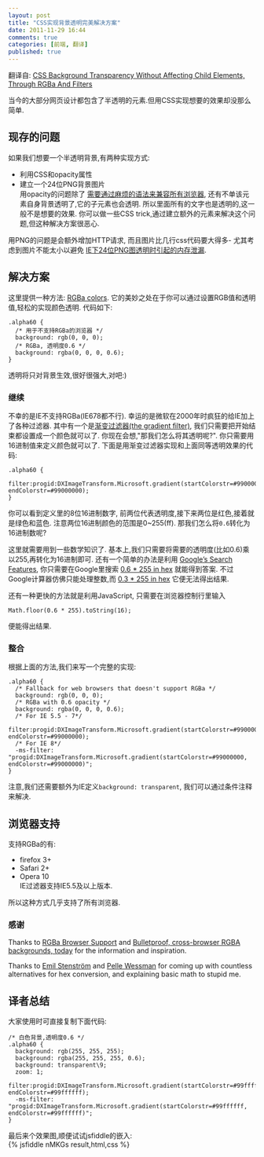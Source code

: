 ```yaml
---
layout: post
title: "CSS实现背景透明完美解决方案"
date: 2011-11-29 16:44
comments: true
categories: [前端, 翻译]
published: true
---
```


翻译自: [CSS Background Transparency Without Affecting Child Elements, Through RGBa And Filters](http://robertnyman.com/2010/01/11/css-background-transparency-without-affecting-child-elements-through-rgba-and-filters/)

当今的大部分网页设计都包含了半透明的元素.但用CSS实现想要的效果却没那么简单.

## 现存的问题
如果我们想要一个半透明背景,有两种实现方式:  
- 利用CSS和opacity属性  
- 建立一个24位PNG背景图片  
用opacity的问题除了
[需要通过麻烦的语法来兼容所有浏览器](http://robertnyman.com/2008/09/16/you-want-css-opacity-to-go-with-that-well-suit-yourself/),
还有不单该元素自身背景透明了,它的子元素也会透明.
所以里面所有的文字也是透明的,这一般不是想要的效果.
你可以做一些CSS trick,通过建立额外的元素来解决这个问题,但这种解决方案很恶心.

用PNG的问题是会额外增加HTTP请求,
而且图片比几行css代码要大得多-
尤其考虑到图片不能太小以避免
[IE下24位PNG图透明时引起的内存泄漏](http://robertnyman.com/2009/05/26/serious-memory-leak-issue-with-24-bit-png-images-with-alpha-transparency-in-internet-explorer/).

<!--more-->

## 解决方案
这里提供一种方法:
[RGBa colors](http://en.wikipedia.org/wiki/RGBA_color_space).
它的美妙之处在于你可以通过设置RGB值和透明值,轻松的实现颜色透明.
代码如下:
```
.alpha60 {
  /* 用于不支持RGBa的浏览器 */
  background: rgb(0, 0, 0);
  /* RGBa, 透明度0.6 */
  background: rgba(0, 0, 0, 0.6);
}
```
透明将只对背景生效,很好很强大,对吧:)

### 继续
不幸的是IE不支持RGBa(IE678都不行).
幸运的是微软在2000年时疯狂的给IE加上了各种过滤器.
其中有一个是[渐变过滤器(the gradient filter)](http://msdn.microsoft.com/en-us/library/ms532997\(VS.85\).aspx),
我们只需要把开始结束都设置成一个颜色就可以了.
你现在会想,"那我们怎么将其透明呢?".
你只需要用16进制值来定义颜色就可以了.
下面是用渐变过滤器实现和上面同等透明效果的代码:
```
.alpha60 {
  filter:progid:DXImageTransform.Microsoft.gradient(startColorstr=#99000000, endColorstr=#99000000);
}
```
你可以看到定义里的8位16进制数字,
前两位代表透明度,接下来两位是红色,接着就是绿色和蓝色.
注意两位16进制颜色的范围是0~255(ff).
那我们怎么将`0.6`转化为16进制数呢?

这里就需要用到一些数学知识了.
基本上,我们只需要将需要的透明度(比如0.6)乘以255,再转化为16进制即可.
还有一个简单的办法是利用
[Google’s Search Features](http://www.google.com/help/features.html),
你只需要在Google里搜索
[0.6 * 255 in hex](http://www.google.se/search?q=0.6+*+255+in+hex)
就能得到答案.
不过Google计算器仿佛只能处理整数,而
[0.3 * 255 in hex](http://www.google.se/search?q=0.3+*+255+in+hex)
它便无法得出结果.

还有一种更快的方法就是利用JavaScript,
只需要在浏览器控制行里输入
```
Math.floor(0.6 * 255).toString(16);
```
便能得出结果.

### 整合
根据上面的方法,我们来写一个完整的实现:
```
.alpha60 {
  /* Fallback for web browsers that doesn't support RGBa */
  background: rgb(0, 0, 0);
  /* RGBa with 0.6 opacity */
  background: rgba(0, 0, 0, 0.6);
  /* For IE 5.5 - 7*/
  filter:progid:DXImageTransform.Microsoft.gradient(startColorstr=#99000000, endColorstr=#99000000);
  /* For IE 8*/
  -ms-filter: "progid:DXImageTransform.Microsoft.gradient(startColorstr=#99000000, endColorstr=#99000000)";
}
```
注意,我们还需要额外为IE定义`background: transparent`,
我们可以通过条件注释来解决.

## 浏览器支持
支持RGBa的有:  
- firefox 3+  
- Safari 2+  
- Opera 10  
IE过滤器支持IE5.5及以上版本.

所以这种方式几乎支持了所有浏览器.

### 感谢
Thanks to [RGBa Browser Support](http://css-tricks.com/rgba-browser-support/) and 
[Bulletproof, cross-browser RGBA backgrounds, today](http://leaverou.me/2009/02/bulletproof-cross-browser-rgba-backgrounds/) 
for the information and inspiration.

Thanks to [Emil Stenström](http://friendlybit.com/) and [Pelle Wessman](http://kodfabrik.se/) 
for coming up with countless alternatives for hex conversion, and explaining basic math to stupid me. 

## 译者总结
大家使用时可直接复制下面代码:
```
/* 白色背景,透明度0.6 */
.alpha60 {
  background: rgb(255, 255, 255);
  background: rgba(255, 255, 255, 0.6);
  background: transparent\9;
  zoom: 1;
  filter:progid:DXImageTransform.Microsoft.gradient(startColorstr=#99ffffff, endColorstr=#99ffffff);
  -ms-filter: "progid:DXImageTransform.Microsoft.gradient(startColorstr=#99ffffff, endColorstr=#99ffffff)";
}
```
最后来个效果图,顺便试试jsfiddle的嵌入:  
{% jsfiddle nMKGs result,html,css %}

